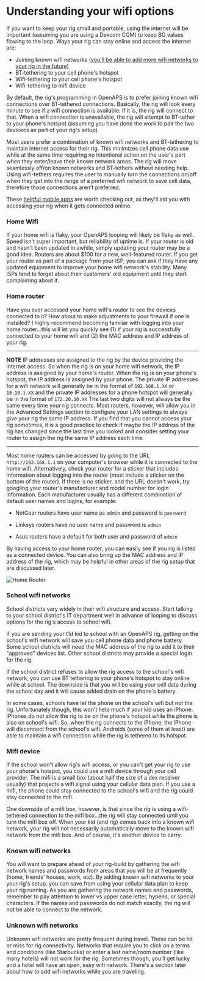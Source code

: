 # Understanding your wifi options

If you want to keep your rig small and portable, using the internet will be important (assuming you are using a Dexcom CGM) to keep BG values flowing to the loop.  Ways your rig can stay online and access the internet are:

* Joining known wifi networks [(you'll be able to add more wifi networks to your rig in the future)](<../Usage and maintenance/Wifi/on-the-go-wifi-adding>)
* BT-tethering to your cell phone's hotspot 
* Wifi-tethering to your cell phone's hotspot
* Wifi-tethering to mifi device

By default, the rig's programming in OpenAPS is to prefer joining known wifi connections over BT-tethered connections.  Basically, the rig will look every minute to see if a wifi connection is available.  If it is, the rig will connect to that.  When a wifi connection is unavailable, the rig will attempt to BT-tether to your phone's hotspot (assuming you have done the work to pair the two devicecs as part of your rig's setup).

Most users prefer a combination of known wifi networks and BT-tethering to maintain internet access for their rig.  This minimizes cell phone data use while at the same time requiring no intentional action on the user's part when they enter/leave their known network areas.  The rig will move seamlessly off/on known networks and BT-tethers without needing help.  Using wifi-tethers requires the user to manually turn the connections on/off when they get into the range of a preferred wifi network to save cell data, therefore those connections aren't preferred.

These [helpful mobile apps](<../Customize-Iterate/useful-mobile-apps>) are worth checking out, as they'll aid you with accessing your rig when it gets connected online. 

### Home Wifi

If your home wifi is flaky, your OpenAPS looping will likely be flaky as well.  Speed isn't super important, but reliability of uptime is.  If your router is old and hasn't been updated in awhile, simply updating your router may be a good idea.  Routers are about $100 for a new, well-featured router.  If you get your router as part of a package from your ISP, you can ask if they have any updated equipment to improve your home wifi network's stability.  Many ISPs tend to forget about their customers' old equipment until they start complaining about it.

### Home router

Have you ever accessed your home wifi's router to see the devices connected to it?  How about to make adjustments to your firewall if one is installed?  I highly recommend becoming familiar with logging into your home router...this will let you quickly see (1) if your rig is successfully connected to your home wifi and (2) the MAC address and IP address of your rig. 

*********
**NOTE**  IP addresses are assigned to the rig by the device providing the internet access.  So when the rig is on your home wifi network, the IP address is assigned by your home's router.  When the rig is on your phone's hotspot, the IP address is assigned by your phone.  The private IP addresses for a wifi network will generally be in the format of `192.168.1.XX` or `10.10.1.XX` and the private IP addresses for a phone hotspot will generally be in the format of `172.20.10.XX`  The last two digits will not always be the same every time your rig connects.  Most routers, however, will allow you in the Advanced Settings section to configure your LAN settings to always give your rig the same IP address.  If you find that you cannot access your rig sometimes, it is a good practice to check if maybe the IP address of the rig has changed since the last time you looked and consider setting your router to assign the rig the same IP address each time.
***********

Most home routers can be accessed by going to the URL `http://192.168.1.1` on your computer's browser while it is connected to the home wifi.  Alternatively, check your router for a sticker that includes information about logging into the router (most include a sticker on the bottom of the router).  If there is no sticker, and the URL doesn't work, try googling your router's manufacturer and model number for login information.  Each manufacturer usually has a different combination of default user names and logins, for example:

* NetGear routers have user name as `admin` and password is `password`

* Linksys routers have no user name and password is `admin`

* Asus routers have a default for both user and password of `admin`

By having access to your home router, you can easily see if you rig is listed as a connected device.  You can also bring up the MAC address and IP address of the rig, which may be helpful in other areas of the rig setup that are discussed later.  

![Home Router](../../Images/access_ip.png) 

### School wifi networks

School districts vary widely in their wifi structure and access.  Start talking to your school district's IT department well in advance of looping to discuss options for the rig's access to school wifi.

If you are sending your t1d kid to school with an OpenAPS rig, getting on the school's wifi network will save you cell phone data and phone battery.  Some school districts will need the MAC address of the rig to add it to their "approved" devices list.  Other school districts may provide a special login for the rig.

If the school district refuses to allow the rig access to the school's wifi network, you can use BT tethering to your phone's hotspot to stay online while at school.  The downside is that you will be using your cell data during the school day and it will cause added drain on the phone's battery.  

In some cases, schools have let the phone on the school's wifi but not the rig.  Unfortunately though, this won't help much if your kid uses an iPhone.  IPhones do not allow the rig to be on the phone's hotspot while the phone is also on school's wifi.  So, when the rig connects to the iPhone, the iPhone will disconnect from the school's wifi.  Androids (some of them at least) are able to maintain a wifi connection while the rig is tethered to its hotspot.  

### Mifi device

If the school won't allow rig's wifi access, or you can't get your rig to use your phone's hotspot, you could use a mifi device through your cell provider.  The mifi is a small box (about half the size of a dex receiver usually) that projects a wifi signal using your cellular data plan.  If you use a mifi, the phone could stay connected to the school's wifi and the rig could stay connected to the mifi.

One downside of a mifi box, however, is that since the rig is using a wifi-tethered connection to the mifi box...the rig will stay connected until you turn the mifi box off.  When your kid (and rig) comes back into a known wifi network, your rig will not necessarily automatically move to the known wifi network from the mifi box.  And of course, it's another device to carry.

### Known wifi networks

You will want to prepare ahead of your rig-build by gathering the wifi network names and passwords from areas that you will be at frequently (home, friends' houses, work, etc).  By adding known wifi networks to your your rig's setup, you can save from using your cellular data plan to keep your rig running.  As you are gathering the network names and passwords, remember to pay attention to lower vs upper case letter, hypens, or special characters.  If the names and passwords do not match exactly, the rig will not be able to connect to the network.

### Unknown wifi networks

Unknown wifi networks are pretty frequent during travel.  These can be hit or miss for rig connectivity.  Networks that require you to click on a terms and conditions (like Starbucks) or enter a last name/room number (like many hotels) will not work for the rig.  Sometimes though, you'll get lucky and a hotel will have an open, easy wifi network.  There's a section later about how to add wifi networks while you are traveling.
